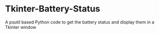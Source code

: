# Tkinter-Battery-Status
A psutil based Python code to get the battery status and display them in a Tkinter window
